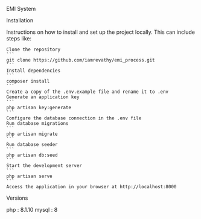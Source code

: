EMI System


Installation

Instructions on how to install and set up the project locally. This can include steps like:

    Clone the repository
    ```
    git clone https://github.com/iamrevathy/emi_process.git
    ```
    Install dependencies
    ```
    composer install
    ```
    Create a copy of the .env.example file and rename it to .env
    Generate an application key
    ```
    php artisan key:generate
    ```
    Configure the database connection in the .env file
    Run database migrations
    ```
    php artisan migrate
    ```
    Run database seeder 
    ```
    php artisan db:seed
    ```
    Start the development server
    ```
    php artisan serve
    ```
    Access the application in your browser at http://localhost:8000

Versions

php : 8.1.10
mysql : 8
